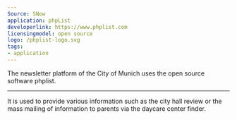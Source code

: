 ```yaml
---
Source: SNow
application: phpList
developerlink: https://www.phplist.com
licensingmodel: open source
logo: /phplist-logo.svg
tags:
- application
---
```

The newsletter platform of the City of Munich uses the open source software phplist.

---

It is used to provide various information such as the city hall review or the mass mailing of information to parents via the daycare center finder.
